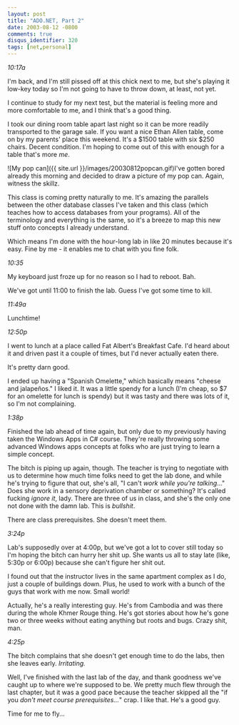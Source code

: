 ```yaml
---
layout: post
title: "ADO.NET, Part 2"
date: 2003-08-12 -0800
comments: true
disqus_identifier: 320
tags: [net,personal]
---
```

*10:17a*

 I'm back, and I'm still pissed off at this chick next to me, but she's
playing it low-key today so I'm not going to have to throw down, at
least, not yet.

 I continue to study for my next test, but the material is feeling more
and more comfortable to me, and I think that's a good thing.

 I took our dining room table apart last night so it can be more readily
transported to the garage sale. If you want a nice Ethan Allen table,
come on by my parents' place this weekend. It's a $1500 table with six
$250 chairs. Decent condition. I'm hoping to come out of this with
enough for a table that's more *me*.

 ![My pop
can]({{ site.url }}/images/20030812popcan.gif)I've
gotten bored already this morning and decided to draw a picture of my
pop can. Again, witness the skillz.

 This class is coming pretty naturally to me. It's amazing the parallels
between the other database classes I've taken and this class (which
teaches how to access databases from your programs). All of the
terminology and everything is the same, so it's a breeze to map this new
stuff onto concepts I already understand.

 Which means I'm done with the hour-long lab in like 20 minutes because
it's easy. Fine by me - it enables me to chat with you fine folk.

 *10:35*

 My keyboard just froze up for no reason so I had to reboot. Bah.

 We've got until 11:00 to finish the lab. Guess I've got some time to
kill.

 *11:49a*

 Lunchtime!

 *12:50p*

 I went to lunch at a place called Fat Albert's Breakfast Cafe. I'd
heard about it and driven past it a couple of times, but I'd never
actually eaten there.

 It's pretty darn good.

 I ended up having a "Spanish Omelette," which basically means "cheese
and jalapeños." I liked it. It was a little spendy for a lunch (I'm
cheap, so $7 for an omelette for lunch is spendy) but it was tasty and
there was lots of it, so I'm not complaining.

 *1:38p*

 Finished the lab ahead of time again, but only due to my previously
having taken the Windows Apps in C# course. They're really throwing
some advanced Windows apps concepts at folks who are just trying to
learn a simple concept.

 The bitch is piping up again, though. The teacher is trying to
negotiate with us to determine how much time folks need to get the lab
done, and while he's trying to figure that out, she's all, "I can't
*work while you're talking*..." Does she work in a sensory deprivation
chamber or something? It's called fucking *ignore it*, lady. There are
three of us in class, and she's the only one not done with the damn lab.
This is *bullshit*.

 There are class prerequisites. She doesn't meet them.

 *3:24p*

 Lab's supposedly over at 4:00p, but we've got a lot to cover still
today so I'm hoping the bitch can hurry her shit up. She wants us all to
stay late (like, 5:30p or 6:00p) because she can't figure her shit out.

 I found out that the instructor lives in the same apartment complex as
I do, just a couple of buildings down. Plus, he used to work with a
bunch of the guys that work with me now. Small world!

 Actually, he's a really interesting guy. He's from Cambodia and was
there during the whole Khmer Rouge thing. He's got stories about how
he's gone two or three weeks without eating anything but roots and bugs.
Crazy shit, man.

 *4:25p*

 The bitch complains that she doesn't get enough time to do the labs,
then she leaves early. *Irritating.*

 Well, I've finished with the last lab of the day, and thank goodness
we've caught up to where we're supposed to be. We pretty much flew
through the last chapter, but it was a good pace because the teacher
skipped all the "if you *don't meet course prerequisites...*" crap. I
like that. He's a good guy.

 Time for me to fly...
